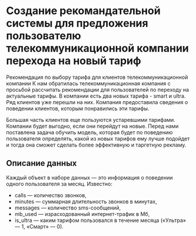 # Создание рекомандательной системы для предложения пользователю телекоммуникационной компании перехода на новый тариф
Рекомендация по выбору тарифа для клиентов телекоммуникационной компании
К нам обратилась телекоммуникационная компания с просьбой рассчитать рекомендации для пользователей по переходу на актуальные тарифы. В компании есть два новых тарифа - smart и ultra. Ряд клиентов уже перешли на них. Компания предоставила сведения о поведении клиентов, которым понравились эти тарифы. 

Большая часть клиентов еще пользуются устаревшими тарифами. Компании будет выгодно, если они перейдут на новые. Перед нами поставлена задача обучить модель, которая будет по поведению пользователя определять, какой из новых тарифов ему лучше подойдет и тогда она сможет сделать более эффективную и таргетную рекламу.

## Описание данных
Каждый объект в наборе данных — это информация о поведении одного пользователя за месяц. Известно:
* сalls — количество звонков,
* minutes — суммарная длительность звонков в минутах,
* messages — количество sms-сообщений,
* mb_used — израсходованный интернет-трафик в Мб,
* is_ultra — каким тарифом пользовался в течение месяца («Ультра» — 1, «Смарт» — 0).
